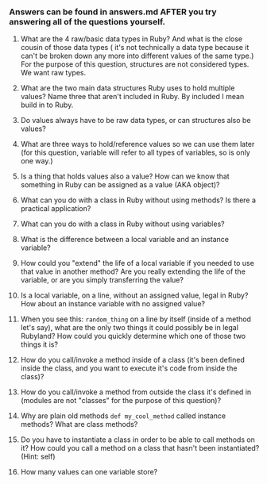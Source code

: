 ### Answers can be found in answers.md AFTER you try answering all of the questions yourself.

1. What are the 4 raw/basic data types in Ruby? And what is the close cousin of those data types (
   it's not technically a data type because it can't be broken down any more into different values of the
   same type.) For the purpose of this question, structures are not considered types. We want raw types.

2. What are the two main data structures Ruby uses to hold multiple values? Name three that aren't 
   included in Ruby. By included I mean build in to Ruby.

3. Do values always have to be raw data types, or can structures also be values?
 
4. What are three ways to hold/reference values so we can use them later (for this question, variable will 
   refer to all types of variables, so is only one way.)

5. Is a thing that holds values also a value? How can we know that something in Ruby can be assigned as a 
   value (AKA object)?

6. What can you do with a class in Ruby without using methods? Is there a practical application?

7. What can you do with a class in Ruby without using variables?

8. What is the difference between a local variable and an instance variable?

9. How could you "extend" the life of a local variable if you needed to use that value in another 
   method? Are you really extending the life of the variable, or are you simply transferring the value?
   
10. Is a local variable, on a line, without an assigned value, legal in Ruby? How about an instance variable with 
    no assigned value?
    
11. When you see this: `random_thing` on a line by itself (inside of a method let's say), what are 
    the only two things it could possibly be in legal Rubyland? How could you quickly determine which 
    one of those two things it is?
    
12. How do you call/invoke a method inside of a class (it's been defined inside the class, and you 
    want to execute it's code from inside the class)?

13. How do you call/invoke a method from outside the class it's defined in (modules are not "classes"
    for the purpose of this question)?
    
14. Why are plain old methods `def my_cool_method` called instance methods? What are class methods?
    
15. Do you have to instantiate a class in order to be able to call methods on it? How could you call a 
    method on a class that hasn't been instantiated? (Hint: self)
    
16. How many values can one variable store?
